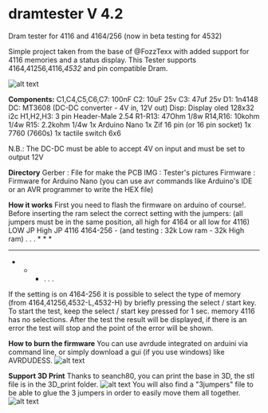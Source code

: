 # dramtester V 4.2
Dram tester for 4116 and 4164/256 (now in beta testing for 4532)

Simple project taken from the base of @FozzTexx
with added support for 4116 memories and a status display.
This Tester supports 4164,41256,4116,*4532* and pin compatible Dram. 

![alt text](https://github.com/zeus074/dramtester/blob/main/IMG/IMG_6060.jpg)

**Components:**
C1,C4,C5,C6,C7: 100nF
C2: 10uF 25v
C3: 47uf 25v
D1: 1n4148
DC: MT3608 (DC-DC converter - 4V in, 12V out)
Disp: Display oled 128x32 i2c
H1,H2,H3: 3 pin Header-Male 2.54
R1-R13: 47Ohm 1/8w
R14,R16: 10kohm 1/4w
R15: 2.2kohm 1/4w
1x Arduino Nano
1x Zif 16 pin (or 16 pin socket)
1x 7760 (7660s)
1x tactile switch 6x6

N.B.: The DC-DC must be able to accept 4V on input and must be set to output 12V

**Directory**
Gerber : File for make the PCB
IMG : Tester's pictures
Firmware : Firmware for Arduino Nano (you can use avr commands like Arduino's IDE or an AVR programmer to write the HEX file)

**How it works**
First you need to flash the firmware on arduino of course!.
Before inserting the ram select the correct setting with the jumpers: (all jumpers must be in the same position, all high for 4164 or all low for 4116)
LOW JP  High JP
4116    4164-256 - (and testing : 32k Low ram - 32k High ram)
. . .   * * *
* * *   * * *
* * *   . . .

If the setting is on 4164-256 it is possible to select the type of memory (from 4164,41256,4532-L,4532-H) by briefly pressing the select / start key.
To start the test, keep the select / start key pressed for 1 sec.
memory 4116 has no selections.
After the test the result will be displayed, if there is an error the test will stop and the point of the error will be shown.

**How to burn the firmware**
You can use avrdude integrated on arduini via command line, or simply download a gui (if you use windows) like AVRDUDESS.
![alt text](https://github.com/zeus074/dramtester/blob/main/IMG/programming.JPG)

**Support 3D Print**
Thanks to seanch80, you can print the base in 3D, the stl file is in the 3D_print folder.
![alt text](https://github.com/zeus074/dramtester/blob/main/IMG/base_3D.jpg)
You will also find a "3jumpers" file to be able to glue the 3 jumpers in order to easily move them all together.
![alt text](https://github.com/zeus074/dramtester/blob/main/IMG/3jumpers.jpg)